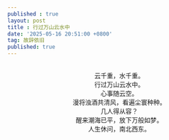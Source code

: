 ```yaml
---
published : true 
layout: post
title : 行过万山云水中
date: '2025-05-16 20:51:00 +0800'
tag: 故辞依旧
published: true
---
```


<br>
<div style="text-align:center;">
云千重，水千重。
<br>
行过万山云水中。
<br>
心事随云空。
<br>
漫将浊酒共清风，看遍尘寰种种。
<br>
几人得从容？
<br>
醒来潮海已平，放下万般如梦。
<br>
人生休问，南北西东。
<br><br>
</div>
